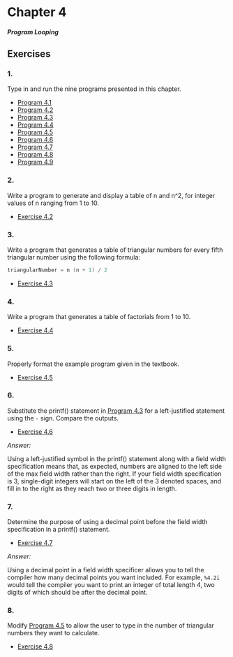# Chapter 4
#### *Program Looping*

## Exercises

### 1.

Type in and run the nine programs presented in this chapter.

- [Program 4.1](program-4-1.c)
- [Program 4.2](program-4-2.c)
- [Program 4.3](program-4-3.c)
- [Program 4.4](program-4-4.c)
- [Program 4.5](program-4-5.c)
- [Program 4.6](program-4-6.c)
- [Program 4.7](program-4-7.c)
- [Program 4.8](program-4-8.c)
- [Program 4.9](program-4-9.c)

### 2.

Write a program to generate and display a table of n and n^2, for integer values of n ranging from 1 to 10.

- [Exercise 4.2](exercise-4-2.c)

### 3.

Write a program that generates a table of triangular numbers for every fifth triangular number using the following formula:

```c
triangularNumber = n (n + 1) / 2
```

- [Exercise 4.3](exercise-4-3.c)

### 4.

Write a program that generates a table of factorials from 1 to 10.

- [Exercise 4.4](exercise-4-4.c)

### 5.

Properly format the example program given in the textbook.

- [Exercise 4.5](exercise-4-5.c)

### 6.

Substitute the printf() statement in [Program 4.3](program-4-3.c) for a left-justified statement using the `-` sign. Compare the outputs.

- [Exercise 4.6](exercise-4-6.c)

*Answer:*

Using a left-justified symbol in the printf() statement along with a field width specification means that, as expected, numbers are aligned to the left side of the max field width rather than the right. If your field width specification is 3, single-digit integers will start on the left of the 3 denoted spaces, and fill in to the right as they reach two or three digits in length.

### 7.
Determine the purpose of using a decimal point before the field width specification in a printf() statement.

- [Exercise 4.7](exercise-4-7.c)

*Answer:*

Using a decimal point in a field width specificer allows you to tell the compiler how many decimal points you want included. For example, `%4.2i` would tell the compiler you want to print an integer of total length 4, two digits of which should be after the decimal point.

### 8.
Modify [Program 4.5](program-4-5.c) to allow the user to type in the number of triangular numbers they want to calculate.

- [Exercise 4.8](exercise-4-8.c)
